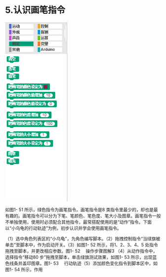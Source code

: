 # 5.认识画笔指令

![](/assets/snap-pen.png)

如图1- 51 所示，绿色指令为画笔指令。画笔指令是8 类指令里最少的，却也是最有趣的。画笔指令可以分为下笔、笔颜色、笔色度、笔大小及图章。画笔指令一般不单独使用，使用时必须配合其他指令，最常搭配使用的是“动作”指令。下面以“小乌龟的行动轨迹”为例，初步认识并学会使用画笔指令。

（1）选中角色列表区的“小乌龟”，为角色编写脚本。（2）拖拽控制指令“当绿旗被单击”至脚本中，作为启动开关。（3）如图1- 52 所示，将1、2、3、4、5 处指令拖拽至脚本，并更改相应参数。图1- 52 　操作步骤图解3 （4）从动作指令中，选择指令“移动80 步”拖拽至脚本，单击绿旗测试效果，如图1- 53 所示，出现蓝色线条并盖印图章。图1- 53 　行动轨迹（5）添加颜色变化指令到脚本区中，如图1- 54 所示，作用

